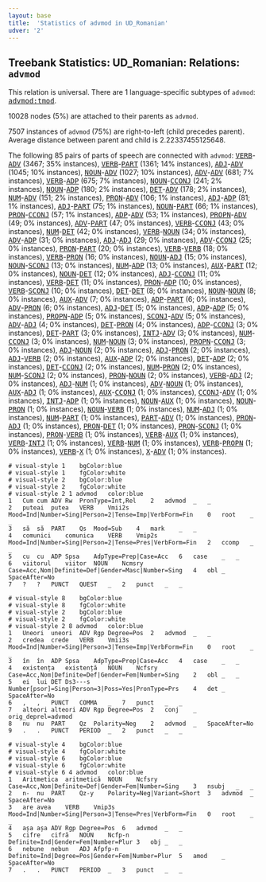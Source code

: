 ```yaml
---
layout: base
title:  'Statistics of advmod in UD_Romanian'
udver: '2'
---
```


## Treebank Statistics: UD_Romanian: Relations: `advmod`

This relation is universal.
There are 1 language-specific subtypes of `advmod`: <tt><a href="ro-dep-advmod-tmod.html">advmod:tmod</a></tt>.

10028 nodes (5%) are attached to their parents as `advmod`.

7507 instances of `advmod` (75%) are right-to-left (child precedes parent).
Average distance between parent and child is 2.22337455125648.

The following 85 pairs of parts of speech are connected with `advmod`: <tt><a href="ro-pos-VERB.html">VERB</a></tt>-<tt><a href="ro-pos-ADV.html">ADV</a></tt> (3467; 35% instances), <tt><a href="ro-pos-VERB.html">VERB</a></tt>-<tt><a href="ro-pos-PART.html">PART</a></tt> (1361; 14% instances), <tt><a href="ro-pos-ADJ.html">ADJ</a></tt>-<tt><a href="ro-pos-ADV.html">ADV</a></tt> (1045; 10% instances), <tt><a href="ro-pos-NOUN.html">NOUN</a></tt>-<tt><a href="ro-pos-ADV.html">ADV</a></tt> (1027; 10% instances), <tt><a href="ro-pos-ADV.html">ADV</a></tt>-<tt><a href="ro-pos-ADV.html">ADV</a></tt> (681; 7% instances), <tt><a href="ro-pos-VERB.html">VERB</a></tt>-<tt><a href="ro-pos-ADP.html">ADP</a></tt> (675; 7% instances), <tt><a href="ro-pos-NOUN.html">NOUN</a></tt>-<tt><a href="ro-pos-CCONJ.html">CCONJ</a></tt> (241; 2% instances), <tt><a href="ro-pos-NOUN.html">NOUN</a></tt>-<tt><a href="ro-pos-ADP.html">ADP</a></tt> (180; 2% instances), <tt><a href="ro-pos-DET.html">DET</a></tt>-<tt><a href="ro-pos-ADV.html">ADV</a></tt> (178; 2% instances), <tt><a href="ro-pos-NUM.html">NUM</a></tt>-<tt><a href="ro-pos-ADV.html">ADV</a></tt> (151; 2% instances), <tt><a href="ro-pos-PRON.html">PRON</a></tt>-<tt><a href="ro-pos-ADV.html">ADV</a></tt> (106; 1% instances), <tt><a href="ro-pos-ADJ.html">ADJ</a></tt>-<tt><a href="ro-pos-ADP.html">ADP</a></tt> (81; 1% instances), <tt><a href="ro-pos-ADJ.html">ADJ</a></tt>-<tt><a href="ro-pos-PART.html">PART</a></tt> (75; 1% instances), <tt><a href="ro-pos-NOUN.html">NOUN</a></tt>-<tt><a href="ro-pos-PART.html">PART</a></tt> (66; 1% instances), <tt><a href="ro-pos-PRON.html">PRON</a></tt>-<tt><a href="ro-pos-CCONJ.html">CCONJ</a></tt> (57; 1% instances), <tt><a href="ro-pos-ADP.html">ADP</a></tt>-<tt><a href="ro-pos-ADV.html">ADV</a></tt> (53; 1% instances), <tt><a href="ro-pos-PROPN.html">PROPN</a></tt>-<tt><a href="ro-pos-ADV.html">ADV</a></tt> (49; 0% instances), <tt><a href="ro-pos-ADV.html">ADV</a></tt>-<tt><a href="ro-pos-PART.html">PART</a></tt> (47; 0% instances), <tt><a href="ro-pos-VERB.html">VERB</a></tt>-<tt><a href="ro-pos-CCONJ.html">CCONJ</a></tt> (43; 0% instances), <tt><a href="ro-pos-NUM.html">NUM</a></tt>-<tt><a href="ro-pos-DET.html">DET</a></tt> (42; 0% instances), <tt><a href="ro-pos-VERB.html">VERB</a></tt>-<tt><a href="ro-pos-NOUN.html">NOUN</a></tt> (34; 0% instances), <tt><a href="ro-pos-ADV.html">ADV</a></tt>-<tt><a href="ro-pos-ADP.html">ADP</a></tt> (31; 0% instances), <tt><a href="ro-pos-ADJ.html">ADJ</a></tt>-<tt><a href="ro-pos-ADJ.html">ADJ</a></tt> (29; 0% instances), <tt><a href="ro-pos-ADV.html">ADV</a></tt>-<tt><a href="ro-pos-CCONJ.html">CCONJ</a></tt> (25; 0% instances), <tt><a href="ro-pos-PRON.html">PRON</a></tt>-<tt><a href="ro-pos-PART.html">PART</a></tt> (20; 0% instances), <tt><a href="ro-pos-VERB.html">VERB</a></tt>-<tt><a href="ro-pos-VERB.html">VERB</a></tt> (18; 0% instances), <tt><a href="ro-pos-VERB.html">VERB</a></tt>-<tt><a href="ro-pos-PRON.html">PRON</a></tt> (16; 0% instances), <tt><a href="ro-pos-NOUN.html">NOUN</a></tt>-<tt><a href="ro-pos-ADJ.html">ADJ</a></tt> (15; 0% instances), <tt><a href="ro-pos-NOUN.html">NOUN</a></tt>-<tt><a href="ro-pos-SCONJ.html">SCONJ</a></tt> (13; 0% instances), <tt><a href="ro-pos-NUM.html">NUM</a></tt>-<tt><a href="ro-pos-ADP.html">ADP</a></tt> (13; 0% instances), <tt><a href="ro-pos-AUX.html">AUX</a></tt>-<tt><a href="ro-pos-PART.html">PART</a></tt> (12; 0% instances), <tt><a href="ro-pos-NOUN.html">NOUN</a></tt>-<tt><a href="ro-pos-DET.html">DET</a></tt> (12; 0% instances), <tt><a href="ro-pos-ADJ.html">ADJ</a></tt>-<tt><a href="ro-pos-CCONJ.html">CCONJ</a></tt> (11; 0% instances), <tt><a href="ro-pos-VERB.html">VERB</a></tt>-<tt><a href="ro-pos-DET.html">DET</a></tt> (11; 0% instances), <tt><a href="ro-pos-PRON.html">PRON</a></tt>-<tt><a href="ro-pos-ADP.html">ADP</a></tt> (10; 0% instances), <tt><a href="ro-pos-VERB.html">VERB</a></tt>-<tt><a href="ro-pos-SCONJ.html">SCONJ</a></tt> (10; 0% instances), <tt><a href="ro-pos-DET.html">DET</a></tt>-<tt><a href="ro-pos-DET.html">DET</a></tt> (8; 0% instances), <tt><a href="ro-pos-NOUN.html">NOUN</a></tt>-<tt><a href="ro-pos-NOUN.html">NOUN</a></tt> (8; 0% instances), <tt><a href="ro-pos-AUX.html">AUX</a></tt>-<tt><a href="ro-pos-ADV.html">ADV</a></tt> (7; 0% instances), <tt><a href="ro-pos-ADP.html">ADP</a></tt>-<tt><a href="ro-pos-PART.html">PART</a></tt> (6; 0% instances), <tt><a href="ro-pos-ADV.html">ADV</a></tt>-<tt><a href="ro-pos-PRON.html">PRON</a></tt> (6; 0% instances), <tt><a href="ro-pos-ADJ.html">ADJ</a></tt>-<tt><a href="ro-pos-DET.html">DET</a></tt> (5; 0% instances), <tt><a href="ro-pos-ADP.html">ADP</a></tt>-<tt><a href="ro-pos-ADP.html">ADP</a></tt> (5; 0% instances), <tt><a href="ro-pos-PROPN.html">PROPN</a></tt>-<tt><a href="ro-pos-ADP.html">ADP</a></tt> (5; 0% instances), <tt><a href="ro-pos-SCONJ.html">SCONJ</a></tt>-<tt><a href="ro-pos-ADV.html">ADV</a></tt> (5; 0% instances), <tt><a href="ro-pos-ADV.html">ADV</a></tt>-<tt><a href="ro-pos-ADJ.html">ADJ</a></tt> (4; 0% instances), <tt><a href="ro-pos-DET.html">DET</a></tt>-<tt><a href="ro-pos-PRON.html">PRON</a></tt> (4; 0% instances), <tt><a href="ro-pos-ADP.html">ADP</a></tt>-<tt><a href="ro-pos-CCONJ.html">CCONJ</a></tt> (3; 0% instances), <tt><a href="ro-pos-DET.html">DET</a></tt>-<tt><a href="ro-pos-PART.html">PART</a></tt> (3; 0% instances), <tt><a href="ro-pos-INTJ.html">INTJ</a></tt>-<tt><a href="ro-pos-ADV.html">ADV</a></tt> (3; 0% instances), <tt><a href="ro-pos-NUM.html">NUM</a></tt>-<tt><a href="ro-pos-CCONJ.html">CCONJ</a></tt> (3; 0% instances), <tt><a href="ro-pos-NUM.html">NUM</a></tt>-<tt><a href="ro-pos-NOUN.html">NOUN</a></tt> (3; 0% instances), <tt><a href="ro-pos-PROPN.html">PROPN</a></tt>-<tt><a href="ro-pos-CCONJ.html">CCONJ</a></tt> (3; 0% instances), <tt><a href="ro-pos-ADJ.html">ADJ</a></tt>-<tt><a href="ro-pos-NOUN.html">NOUN</a></tt> (2; 0% instances), <tt><a href="ro-pos-ADJ.html">ADJ</a></tt>-<tt><a href="ro-pos-PRON.html">PRON</a></tt> (2; 0% instances), <tt><a href="ro-pos-ADJ.html">ADJ</a></tt>-<tt><a href="ro-pos-VERB.html">VERB</a></tt> (2; 0% instances), <tt><a href="ro-pos-AUX.html">AUX</a></tt>-<tt><a href="ro-pos-ADP.html">ADP</a></tt> (2; 0% instances), <tt><a href="ro-pos-DET.html">DET</a></tt>-<tt><a href="ro-pos-ADP.html">ADP</a></tt> (2; 0% instances), <tt><a href="ro-pos-DET.html">DET</a></tt>-<tt><a href="ro-pos-CCONJ.html">CCONJ</a></tt> (2; 0% instances), <tt><a href="ro-pos-NUM.html">NUM</a></tt>-<tt><a href="ro-pos-PRON.html">PRON</a></tt> (2; 0% instances), <tt><a href="ro-pos-NUM.html">NUM</a></tt>-<tt><a href="ro-pos-SCONJ.html">SCONJ</a></tt> (2; 0% instances), <tt><a href="ro-pos-PRON.html">PRON</a></tt>-<tt><a href="ro-pos-NOUN.html">NOUN</a></tt> (2; 0% instances), <tt><a href="ro-pos-VERB.html">VERB</a></tt>-<tt><a href="ro-pos-ADJ.html">ADJ</a></tt> (2; 0% instances), <tt><a href="ro-pos-ADJ.html">ADJ</a></tt>-<tt><a href="ro-pos-NUM.html">NUM</a></tt> (1; 0% instances), <tt><a href="ro-pos-ADV.html">ADV</a></tt>-<tt><a href="ro-pos-NOUN.html">NOUN</a></tt> (1; 0% instances), <tt><a href="ro-pos-AUX.html">AUX</a></tt>-<tt><a href="ro-pos-ADJ.html">ADJ</a></tt> (1; 0% instances), <tt><a href="ro-pos-AUX.html">AUX</a></tt>-<tt><a href="ro-pos-CCONJ.html">CCONJ</a></tt> (1; 0% instances), <tt><a href="ro-pos-CCONJ.html">CCONJ</a></tt>-<tt><a href="ro-pos-ADV.html">ADV</a></tt> (1; 0% instances), <tt><a href="ro-pos-INTJ.html">INTJ</a></tt>-<tt><a href="ro-pos-ADP.html">ADP</a></tt> (1; 0% instances), <tt><a href="ro-pos-NOUN.html">NOUN</a></tt>-<tt><a href="ro-pos-AUX.html">AUX</a></tt> (1; 0% instances), <tt><a href="ro-pos-NOUN.html">NOUN</a></tt>-<tt><a href="ro-pos-PRON.html">PRON</a></tt> (1; 0% instances), <tt><a href="ro-pos-NOUN.html">NOUN</a></tt>-<tt><a href="ro-pos-VERB.html">VERB</a></tt> (1; 0% instances), <tt><a href="ro-pos-NUM.html">NUM</a></tt>-<tt><a href="ro-pos-ADJ.html">ADJ</a></tt> (1; 0% instances), <tt><a href="ro-pos-NUM.html">NUM</a></tt>-<tt><a href="ro-pos-PART.html">PART</a></tt> (1; 0% instances), <tt><a href="ro-pos-PART.html">PART</a></tt>-<tt><a href="ro-pos-ADV.html">ADV</a></tt> (1; 0% instances), <tt><a href="ro-pos-PRON.html">PRON</a></tt>-<tt><a href="ro-pos-ADJ.html">ADJ</a></tt> (1; 0% instances), <tt><a href="ro-pos-PRON.html">PRON</a></tt>-<tt><a href="ro-pos-DET.html">DET</a></tt> (1; 0% instances), <tt><a href="ro-pos-PRON.html">PRON</a></tt>-<tt><a href="ro-pos-SCONJ.html">SCONJ</a></tt> (1; 0% instances), <tt><a href="ro-pos-PRON.html">PRON</a></tt>-<tt><a href="ro-pos-VERB.html">VERB</a></tt> (1; 0% instances), <tt><a href="ro-pos-VERB.html">VERB</a></tt>-<tt><a href="ro-pos-AUX.html">AUX</a></tt> (1; 0% instances), <tt><a href="ro-pos-VERB.html">VERB</a></tt>-<tt><a href="ro-pos-INTJ.html">INTJ</a></tt> (1; 0% instances), <tt><a href="ro-pos-VERB.html">VERB</a></tt>-<tt><a href="ro-pos-NUM.html">NUM</a></tt> (1; 0% instances), <tt><a href="ro-pos-VERB.html">VERB</a></tt>-<tt><a href="ro-pos-PROPN.html">PROPN</a></tt> (1; 0% instances), <tt><a href="ro-pos-VERB.html">VERB</a></tt>-<tt><a href="ro-pos-X.html">X</a></tt> (1; 0% instances), <tt><a href="ro-pos-X.html">X</a></tt>-<tt><a href="ro-pos-ADV.html">ADV</a></tt> (1; 0% instances).


~~~ conllu
# visual-style 1	bgColor:blue
# visual-style 1	fgColor:white
# visual-style 2	bgColor:blue
# visual-style 2	fgColor:white
# visual-style 2 1 advmod	color:blue
1	Cum	cum	ADV	Rw	PronType=Int,Rel	2	advmod	_	_
2	puteai	putea	VERB	Vmii2s	Mood=Ind|Number=Sing|Person=2|Tense=Imp|VerbForm=Fin	0	root	_	_
3	să	să	PART	Qs	Mood=Sub	4	mark	_	_
4	comunici	comunica	VERB	Vmip2s	Mood=Ind|Number=Sing|Person=2|Tense=Pres|VerbForm=Fin	2	ccomp	_	_
5	cu	cu	ADP	Spsa	AdpType=Prep|Case=Acc	6	case	_	_
6	viitorul	viitor	NOUN	Ncmsry	Case=Acc,Nom|Definite=Def|Gender=Masc|Number=Sing	4	obl	_	SpaceAfter=No
7	?	?	PUNCT	QUEST	_	2	punct	_	_

~~~


~~~ conllu
# visual-style 8	bgColor:blue
# visual-style 8	fgColor:white
# visual-style 2	bgColor:blue
# visual-style 2	fgColor:white
# visual-style 2 8 advmod	color:blue
1	Uneori	uneori	ADV	Rgp	Degree=Pos	2	advmod	_	_
2	credea	crede	VERB	Vmii3s	Mood=Ind|Number=Sing|Person=3|Tense=Imp|VerbForm=Fin	0	root	_	_
3	în	în	ADP	Spsa	AdpType=Prep|Case=Acc	4	case	_	_
4	existența	existență	NOUN	Ncfsry	Case=Acc,Nom|Definite=Def|Gender=Fem|Number=Sing	2	obl	_	_
5	ei	lui	DET	Ds3---s	Number[psor]=Sing|Person=3|Poss=Yes|PronType=Prs	4	det	_	SpaceAfter=No
6	,	,	PUNCT	COMMA	_	7	punct	_	_
7	alteori	alteori	ADV	Rgp	Degree=Pos	2	conj	_	orig_deprel=advmod
8	nu	nu	PART	Qz	Polarity=Neg	2	advmod	_	SpaceAfter=No
9	.	.	PUNCT	PERIOD	_	2	punct	_	_

~~~


~~~ conllu
# visual-style 4	bgColor:blue
# visual-style 4	fgColor:white
# visual-style 6	bgColor:blue
# visual-style 6	fgColor:white
# visual-style 6 4 advmod	color:blue
1	Aritmetica	aritmetică	NOUN	Ncfsry	Case=Acc,Nom|Definite=Def|Gender=Fem|Number=Sing	3	nsubj	_	_
2	n-	nu	PART	Qz-y	Polarity=Neg|Variant=Short	3	advmod	_	SpaceAfter=No
3	are	avea	VERB	Vmip3s	Mood=Ind|Number=Sing|Person=3|Tense=Pres|VerbForm=Fin	0	root	_	_
4	așa	așa	ADV	Rgp	Degree=Pos	6	advmod	_	_
5	cifre	cifră	NOUN	Ncfp-n	Definite=Ind|Gender=Fem|Number=Plur	3	obj	_	_
6	nebune	nebun	ADJ	Afpfp-n	Definite=Ind|Degree=Pos|Gender=Fem|Number=Plur	5	amod	_	SpaceAfter=No
7	.	.	PUNCT	PERIOD	_	3	punct	_	_

~~~


